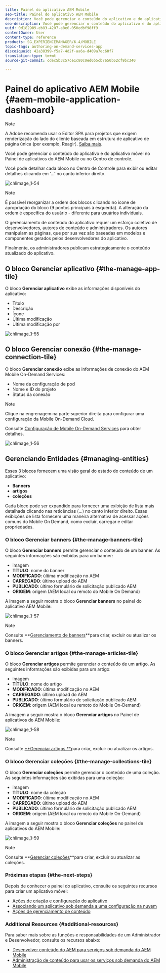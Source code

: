 ```yaml
---
title: Painel do aplicativo AEM Mobile
seo-title: Painel do aplicativo AEM Mobile
description: Você pode gerenciar o conteúdo do aplicativo e do aplicativo móvel no Painel de aplicativos do AEM Mobile ou no Centro de controle. Siga esta página para saber mais.
seo-description: Você pode gerenciar o conteúdo do aplicativo e do aplicativo móvel no Painel de aplicativos do AEM Mobile ou no Centro de controle. Siga esta página para saber mais.
uuid: 0d182989-eb83-4207-a8e0-050edbf98ff9
contentOwner: User
content-type: reference
products: SG_EXPERIENCEMANAGER/6.4/MOBILE
topic-tags: authoring-on-demand-services-app
discoiquuid: 42a38399-f5a7-4d2f-aa6a-d409a7ec60f7
translation-type: tm+mt
source-git-commit: cdec5b3c57ce1c80c0ed6b5cb7650b52cf9bc340

---
```



# Painel do aplicativo AEM Mobile {#aem-mobile-application-dashboard}

>[!NOTE]
>
>A Adobe recomenda usar o Editor SPA para projetos que exigem renderização do lado do cliente baseada em estrutura de aplicativo de página única (por exemplo, Reagir). [Saiba mais](/help/sites-developing/spa-overview.md).

Você pode gerenciar o conteúdo do aplicativo e do aplicativo móvel no Painel de aplicativos do AEM Mobile ou no Centro de controle.

Você pode detalhar cada bloco no Centro de Controle para exibir ou editar detalhes clicando em &#39;...&#39; no canto inferior direito.

![chlimage_1-54](assets/chlimage_1-54.png)

>[!NOTE]
>
>É possível reorganizar a ordem dos blocos clicando no ícone de apropriação do bloco (9 pontos principais à esquerda). A alteração da ordem é específica do usuário - diferente para usuários individuais.

O gerenciamento de conteúdo do aplicativo requer um esforço coletivo de desenvolvedores, autores de conteúdo e administradores. Os autores manipulam as páginas, que por sua vez são baseadas em modelos e componentes gerados pelos desenvolvedores do aplicativo.

Finalmente, os administradores publicam estrategicamente o conteúdo atualizado do aplicativo.

## O bloco Gerenciar aplicativo {#the-manage-app-tile}

O bloco **Gerenciar aplicativo** exibe as informações disponíveis do aplicativo:

* Título
* Descrição
* Ícone
* Última modificação
* Última modificação por

![chlimage_1-55](assets/chlimage_1-55.png)

## O bloco Gerenciar conexão {#the-manage-connection-tile}

O bloco **Gerenciar conexão** exibe as informações de conexão do AEM Mobile On-Demand Services:

* Nome da configuração de pod
* Nome e ID do projeto
* Status da conexão

>[!NOTE]
>
>Clique na engrenagem na parte superior direita para configurar uma configuração da Mobile On-Demand Cloud.
>
>Consulte [Configuração de Mobile On-Demand Services](/help/mobile/mobile-on-demand-associating-an-on-demand-app-to-cloud-configuration.md) para obter detalhes.

![chlimage_1-56](assets/chlimage_1-56.png)

## Gerenciando Entidades {#managing-entities}

Esses 3 blocos fornecem uma visão geral do estado do conteúdo de um aplicativo:

* **Banners**
* **artigos**
* **coleções**

Cada bloco pode ser expandido para fornecer uma exibição de lista mais detalhada clicando nas reticências (...) no canto inferior direito. Essas exibições de lista fornecem uma maneira alternativa de acessar ações comuns do Mobile On Demand, como excluir, carregar e editar propriedades.

### O bloco Gerenciar banners {#the-manage-banners-tile}

O bloco **Gerenciar banners** permite gerenciar o conteúdo de um banner. As seguintes informações são exibidas para um banner:

* imagem
* **TÍTULO**: nome do banner
* **MODIFICADO**: última modificação no AEM
* **CARREGADO**: último upload do AEM
* **PUBLICADO**: último formulário de solicitação publicado AEM
* **ORIGEM**: origem (AEM local ou remoto do Mobile On Demand)

A imagem a seguir mostra o bloco **Gerenciar banners** no painel do aplicativo AEM Mobile:

![chlimage_1-57](assets/chlimage_1-57.png)

>[!NOTE]
>
>Consulte **[Gerenciamento de banners](/help/mobile/mobile-on-demand-managing-banners.md)**para criar, excluir ou atualizar os banners.

### O bloco Gerenciar artigos {#the-manage-articles-tile}

O bloco **Gerenciar artigos** permite gerenciar o conteúdo de um artigo. As seguintes informações são exibidas para um artigo:

* imagem
* **TÍTULO**: nome do artigo
* **MODIFICADO**: última modificação no AEM
* **CARREGADO**: último upload do AEM
* **PUBLICADO**: último formulário de solicitação publicado AEM
* **ORIGEM**: origem (AEM local ou remoto do Mobile On-Demand)

A imagem a seguir mostra o bloco **Gerenciar artigos** no Painel de aplicativos do AEM Mobile:

![chlimage_1-58](assets/chlimage_1-58.png)

>[!NOTE]
>
>Consulte [**Gerenciar artigos **](/help/mobile/mobile-on-demand-managing-articles.md)para criar, excluir ou atualizar os artigos.

### O bloco Gerenciar coleções {#the-manage-collections-tile}

O bloco **Gerenciar coleções** permite gerenciar o conteúdo de uma coleção. As seguintes informações são exibidas para uma coleção:

* imagem
* **TÍTULO**: nome da coleção
* **MODIFICADO**: última modificação no AEM
* **CARREGADO**: último upload do AEM
* **PUBLICADO**: último formulário de solicitação publicado AEM
* **ORIGEM**: origem (AEM local ou remoto do Mobile On-Demand)

A imagem a seguir mostra o bloco **Gerenciar coleções** no painel de aplicativos do AEM Mobile:

![chlimage_1-59](assets/chlimage_1-59.png)

>[!NOTE]
>
>Consulte **[Gerenciar coleções](/help/mobile/mobile-on-demand-managing-collections.md)**para criar, excluir ou atualizar as coleções.

### Próximas etapas {#the-next-steps}

Depois de conhecer o painel do aplicativo, consulte os seguintes recursos para criar um aplicativo móvel:

* [Ações de criação e configuração do aplicativo](/help/mobile/mobile-apps-ondemand-application-create-configure-action.md)
* [Associando um aplicativo sob demanda a uma configuração na nuvem](/help/mobile/mobile-on-demand-associating-an-on-demand-app-to-cloud-configuration.md)
* [Ações de gerenciamento de conteúdo](/help/mobile/mobile-apps-ondemand-manage-content-ondemand.md)

### Additional Resources {#additional-resources}

Para saber mais sobre as funções e responsabilidades de um Administrador e Desenvolvedor, consulte os recursos abaixo:

* [Desenvolver conteúdo do AEM para serviços sob demanda do AEM Mobile](/help/mobile/aem-mobile-on-demand.md)
* [Administração de conteúdo para usar os serviços sob demanda do AEM Mobile](/help/mobile/aem-mobile.md)

